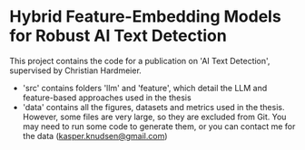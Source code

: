 # Hybrid Feature-Embedding Models for Robust AI Text Detection

This project contains the code for a publication on 'AI Text Detection', supervised by Christian Hardmeier. 
- 'src' contains folders 'llm' and 'feature', which detail the LLM and feature-based approaches used in the thesis
- 'data' contains all the figures, datasets and metrics used in the thesis. However, some files are very large, so they are excluded from Git. You may need to run some code to generate them, or you can contact me for the data (kasper.knudsen@gmail.com)

